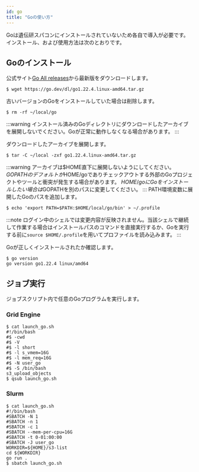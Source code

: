 ```yaml
---
id: go
title: "Goの使い方"
---
```


Goは遺伝研スパコンにインストールされていないため各自で導入が必要です。インストール、および使用方法は次のとおりです。

## Goのインストール

公式サイト[Go All releases](https://go.dev/dl/)から最新版をダウンロードします。

```
$ wget https://go.dev/dl/go1.22.4.linux-amd64.tar.gz
```
古いバージョンのGoをインストールしていた場合は削除します。
```
$ rm -rf ~/local/go
```
:::warning
インストール済みのGoディレクトリにダウンロードしたアーカイブを展開しないでください。Goが正常に動作しなくなる場合があります。
:::

ダウンロードしたアーカイブを展開します。
```
$ tar -C ~/local -zxf go1.22.4.linux-amd64.tar.gz
```
:::warning
アーカイブは$HOME直下に展開しないようにしてください。
$GOPATHのデフォルトが$HOME/goでありチェックアウトする外部のGoプロジェクトやツールと衝突が発生する場合があります。
$HOME/goにGoをインストールしたい場合は$GOPATHを別のパスに変更してください。
:::
PATH環境変数に展開したGoのパスを追加します。
```
$ echo 'export PATH=$PATH:$HOME/local/go/bin' > ~/.profile
```
:::note
ログイン中のシェルでは変更内容が反映されません。当該シェルで継続して作業する場合はインストールパスのコマンドを直接実行するか、Goを実行する前に`source $HOME/.profile`を用いてプロファイルを読み込みます。
:::

Goが正しくインストールされたか確認します。
```
$ go version
go version go1.22.4 linux/amd64
```
## ジョブ実行

ジョブスクリプト内で任意のGoプログラムを実行します。

### Grid Engine

```
$ cat launch_go.sh
#!/bin/bash
#$ -cwd
#$ -V
#$ -l short
#$ -l s_vmem=16G
#$ -l mem_req=16G
#$ -N user_go
#$ -S /bin/bash
s3_upload_objects
$ qsub launch_go.sh
```

### Slurm

```
$ cat launch_go.sh
#!/bin/bash
#SBATCH -N 1
#SBATCH -n 1
#SBATCH -c 1
#SBATCH --mem-per-cpu=16G
#SBATCH -t 0-01:00:00
#SBATCH -J user_go
WORKDIR=${HOME}/s3-list
cd ${WORKDIR}
go run .
$ sbatch launch_go.sh
```
